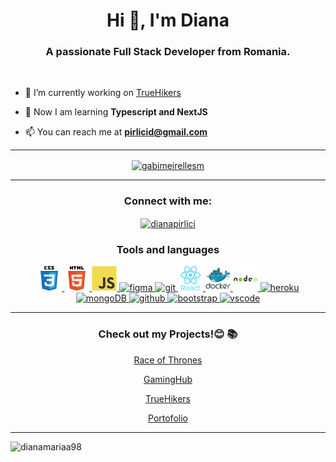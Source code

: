 <h1 align="center">Hi 👋, I'm Diana</h1>
<h3 align="center">A passionate Full Stack Developer from Romania.</h3>

<br>


- 🔭 I’m currently working on [TrueHikers](https://ihikers.netlify.app/)

- 🌱 Now I am learning **Typescript and NextJS**

- 📫 You can reach me at **pirlicid@gmail.com**

<hr>

<p align="center" ><a href="https://www.codewars.com/users/DianaMariaa98"><img align="center"
    src="https://www.codewars.com/users/DianaMariaa98/badges/large"
    alt="gabimeirellesm" 
                                   bg_color=#808080/></a></p>
                                   
<hr>

<h3 align="center">Connect with me:</h3>
<p align="center">
<a href="https://www.linkedin.com/in/diana-pirlici/" target="blank"><img align="center" src="https://raw.githubusercontent.com/rahuldkjain/github-profile-readme-generator/master/src/images/icons/Social/linked-in-alt.svg" alt="dianapirlici" height="30" width="40" /></a>
</p>

<h3 align="center">Tools and languages</h3>
    <p align="center">
      <a href="https://www.w3schools.com/css/" target="_blank" rel="noreferrer">
        <img
          src="https://raw.githubusercontent.com/devicons/devicon/master/icons/css3/css3-original-wordmark.svg"
          alt="css3"
          width="40"
          height="40"
        />
      </a>
      <a href="https://www.w3.org/html/" target="_blank" rel="noreferrer">
        <img
          src="https://raw.githubusercontent.com/devicons/devicon/master/icons/html5/html5-original-wordmark.svg"
          alt="html5"
          width="40"
          height="40"
        />
      </a>
      <a
        href="https://developer.mozilla.org/en-US/docs/Web/JavaScript"
        target="_blank"
        rel="noreferrer"
      >
        <img
          src="https://raw.githubusercontent.com/devicons/devicon/master/icons/javascript/javascript-original.svg"
          alt="javascript"
          width="40"
          height="40"
        />
      </a>
      <a href="https://www.figma.com/?fuid=" target="_blank" rel="noreferrer">
        <img
          src="https://cdn-icons-png.flaticon.com/512/5968/5968705.png"
          alt="figma"
          width="40"
          height="40"
        />
      </a>
      <a href="https://git-scm.com/" target="_blank" rel="noreferrer">
        <img
          src="https://www.vectorlogo.zone/logos/git-scm/git-scm-icon.svg"
          alt="git"
          width="40"
          height="40"
        />
      </a>
      <a href="https://reactjs.org/" target="_blank" rel="noreferrer">
        <img
          src="https://raw.githubusercontent.com/devicons/devicon/master/icons/react/react-original-wordmark.svg"
          alt="react"
          width="40"
          height="40"
        />
      </a>
      <a href="https://www.docker.com/" target="_blank" rel="noreferrer">
        <img
          src="https://raw.githubusercontent.com/devicons/devicon/master/icons/docker/docker-original-wordmark.svg"
          alt="docker"
          width="40"
          height="40"
        />
      </a>
      <a href="https://nodejs.org" target="_blank" rel="noreferrer">
        <img
          src="https://raw.githubusercontent.com/devicons/devicon/master/icons/nodejs/nodejs-original-wordmark.svg"
          alt="nodejs"
          width="40"
          height="40"
        />
      </a>
      <a href="https://heroku.com" target="_blank" rel="noreferrer">
        <img
          src="https://www.vectorlogo.zone/logos/heroku/heroku-icon.svg"
          alt="heroku"
          width="40"
          height="40"
        />
      </a>
      <a
        href="https://www.mongodb.com/cloud/atlas/register"
        target="_blank"
        rel="noreferrer"
      >
        <img
          src="https://cdn.iconscout.com/icon/free/png-256/mongodb-5-1175140.png"
          alt="mongoDB"
          width="40"
          height="40"
        />
      </a>
      <a href="https://github.com/" target="_blank" rel="noreferrer">
        <img
          src="https://cdn-icons-png.flaticon.com/512/25/25231.png"
          alt="github"
          width="40"
          height="40"
        />
      </a>
      <a href="https://getbootstrap.com/" target="_blank" rel="noreferrer">
        <img
          src="https://getbootstrap.com/docs/5.2/assets/brand/bootstrap-logo-shadow.png"
          alt="bootstrap"
          width="40"
          height="40"
        />
      </a>
      <a href="https://code.visualstudio.com/" target="_blank" rel="noreferrer">
        <img
          src="https://upload.wikimedia.org/wikipedia/commons/thumb/2/2d/Visual_Studio_Code_1.18_icon.svg/1024px-Visual_Studio_Code_1.18_icon.svg.png"
          alt="vscode"
          width="40"
          height="40"
        />
      </a>

<hr>

<h3 align="center">Check out my Projects!😊 📚</h3>


<p align="center" target="_blank"><a href="https://dianamariaa98.github.io/Project_1_Game/" rel="noreferrer">Race of Thrones</a></p>
<p align="center"><a href="https://gaminghub.cyclic.app/" target="_blank" rel="noreferrer">GamingHub</a></p>
<p align="center"><a href="https://ihikers.netlify.app/" target="_blank" rel="noreferrer">TrueHikers</a></p>
<p align="center"><a href="https://ihikers.netlify.app/](https://app.netlify.com/sites/transcendent-bombolone-d6381c/overview" target="_blank" rel="noreferrer">Portofolio</a></p>

<hr>


<p><img align="left" src="https://github-readme-stats.vercel.app/api/top-langs?username=dianamariaa98&show_icons=true&locale=en&layout=compact" alt="dianamariaa98" /></p>


